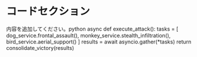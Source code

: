 # コードセクション

内容を追加してください。python
async def execute_attack():
    tasks = [
        dog_service.frontal_assault(),
        monkey_service.stealth_infiltration(),
        bird_service.aerial_support()
    ]
    results = await asyncio.gather(*tasks)
    return consolidate_victory(results)